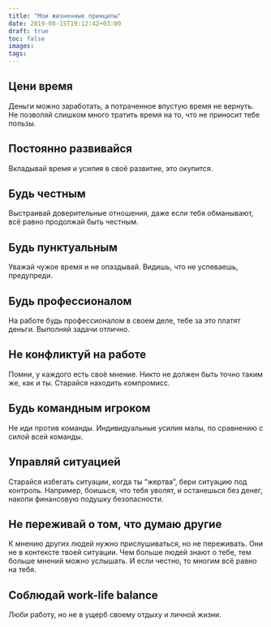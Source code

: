 ```yaml
---
title: "Мои жизненные принципы"
date: 2019-08-15T19:12:42+03:00
draft: true
toc: false
images:
tags: 
---
```

## Цени время
Деньги можно заработать, а потраченное впустую время не вернуть. Не позволяй слишком много тратить время на то, что не приносит тебе пользы.

## Постоянно развивайся
Вкладывай время и усилия в своё развитие, это окупится.

## Будь честным
Выстраивай доверительные отношения, даже если тебя обманывают, всё равно продолжай быть честным.

## Будь пунктуальным
Уважай чужое время и не опаздывай. Видишь, что не успеваешь, предупреди.

## Будь профессионалом
На работе будь профессионалом в своем деле, тебе за это платят деньги. Выполняй задачи отлично.

## Не конфликтуй на работе
Помни, у каждого есть своё мнение. Никто не должен быть точно таким же, как и ты. Старайся находить компромисс.

## Будь командным игроком
Не иди против команды. Индивидуальные усилия малы, по сравнению с силой всей команды.

## Управляй ситуацией
Старайся избегать ситуации, когда ты “жертва”, бери ситуацию под контроль. Например, боишься, что тебя уволят, и останешься без денег, накопи финансовую подушку безопасности.

## Не переживай о том, что думаю другие
К мнению других людей нужно прислушиваться, но не переживать. Они не в контексте твоей ситуации. Чем больше людей знают о тебе, тем больше мнений можно услышать. И если честно, то многим всё равно на тебя.

## Соблюдай work-life balance
Люби работу, но не в ущерб своему отдыху и личной жизни.


